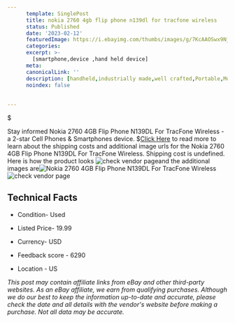 ```yaml
---
      template: SinglePost
      title: nokia 2760 4gb flip phone n139dl for tracfone wireless
      status: Published
      date: '2023-02-12'
      featuredImage: https://i.ebayimg.com/thumbs/images/g/7KcAAOSwx9Nj0BFZ/s-l225.jpg
      categories: 
      excerpt: >-
        [smartphone,device ,hand held device]
      meta:
      canonicalLink: ''
      description: [handheld,industrially made,well crafted,Portable,Mobile,Compact,Convenient,Lightweight,Maneuverable,Man-portable,Miniature,Carriable,Hand-held,Light,Holdable,Transportable,Mobile device,Pocket-sized,On-the-go,Wireless,Cordless,Compact size,Convenient size, smartphone,device ,hand held device]
      noindex: false
      
        
---
```

$

Stay informed Nokia 2760 4GB Flip Phone N139DL For TracFone Wireless - a 2-star Cell Phones & Smartphones device.
$[Click Here](https://www.ebay.com/itm/234871795247?hash=item36af732e2f%3Ag%3A7KcAAOSwx9Nj0BFZ&mkevt=1&mkcid=1&mkrid=711-53200-19255-0&campid=%253CePNCampaignId%253E&customid=%253CreferenceId%253E&toolid=10049) to read more to learn about the shipping costs and additional image urls for the Nokia 2760 4GB Flip Phone N139DL For TracFone Wireless. Shipping cost is undefined. Here is how the product looks ![check vendor page](https://i.ebayimg.com/thumbs/images/g/7KcAAOSwx9Nj0BFZ/s-l225.jpg)and the additional images are![Nokia 2760 4GB Flip Phone N139DL For TracFone Wireless](https://i.ebayimg.com/images/g/7KcAAOSwx9Nj0BFZ/s-l1600.jpg)![check vendor page](https://origin-galleryplus.ebayimg.com/ws/web/234871795247_2_0_1/225x225.jpg,https://origin-galleryplus.ebayimg.com/ws/web/234871795247_3_0_1/225x225.jpg,https://origin-galleryplus.ebayimg.com/ws/web/234871795247_4_0_1/225x225.jpg,https://origin-galleryplus.ebayimg.com/ws/web/234871795247_5_0_1/225x225.jpg,https://origin-galleryplus.ebayimg.com/ws/web/234871795247_6_0_1/225x225.jpg,https://origin-galleryplus.ebayimg.com/ws/web/234871795247_7_0_1/225x225.jpg,https://origin-galleryplus.ebayimg.com/ws/web/234871795247_8_0_1/225x225.jpg)



 ## Technical Facts 



     
      

 - Condition- Used 


      

 - Listed Price- 19.99 


      

 - Currency- USD 


      

 - Feedback score - 6290 


      

 - Location - US 


      
      

 *_This post may contain affiliate links from eBay and other third-party websites. As an eBay affiliate, we earn from qualifying purchases. Although we do our best to keep the information up-to-date and accurate, please check the date and all details with the vendor's website before making a purchase. Not all data may be accurate._*






